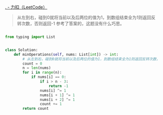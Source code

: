 [. - 力扣（LeetCode）](https://leetcode.cn/problems/minimum-operations-to-make-binary-array-elements-equal-to-one-i/description/)

> 从左到右，碰到0就将当前以及后两位的值为1，到数组结束全为1则返回反转次数，否则返回-1
> 参考了答案的，这题没有什么巧思。
> 
```python

from typing import List


class Solution:
	def minOperations(self, nums: List[int]) -> int:
		# 从左到右，碰到0就将当前以及后两位的值为1，到数组结束全为1则返回反转次数，否则返回-1
		count = 0
		n = len(nums)
		for i in range(n):
			if nums[i] == 0:
				if i > n - 3:
					return -1
				nums[i] ^= 1
				nums[i + 1] ^= 1
				nums[i + 2] ^= 1
				count += 1
		return count

```